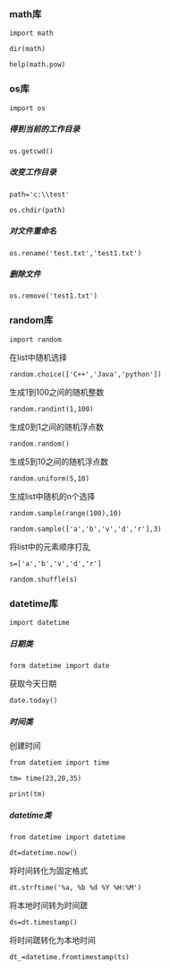 ### math库

`import math`

`dir(math)`

`help(math.pow)`

### os库

`import os`

##### 得到当前的工作目录

`os.getcwd()`

##### 改变工作目录

`path='c:\\test'`

`os.chdir(path)`

##### 对文件重命名

`os.rename('test.txt','test1.txt')`

##### 删除文件

`os.remove('test1.txt')`

### random库

`import random`

在list中随机选择

`random.choice(['C++','Java','python'])`

生成1到100之间的随机整数

`random.randint(1,100)`

生成0到1之间的随机浮点数

`random.random()`

生成5到10之间的随机浮点数

`random.uniform(5,10)`

生成list中随机的n个选择

`random.sample(range(100),10)`

`random.sample(['a','b','v','d','r'],3)`

将list中的元素顺序打乱

`s=['a','b','v','d','r']`

`random.shuffle(s)`

### datetime库

`import datetime`

##### 日期类

`form datetime import date`

获取今天日期

`date.today()`

##### 时间类

创建时间

`from datetiem import time`

`tm= time(23,20,35)`

`print(tm)`

##### datetime类

`from datetime import datetime` 

`dt=datetime.now()`

将时间转化为固定格式

`dt.strftime('%a, %b %d %Y %H:%M')`

将本地时间转为时间蹉

`ds=dt.timestamp()`

将时间蹉转化为本地时间

`dt_=datetime.fromtimestamp(ts)`

